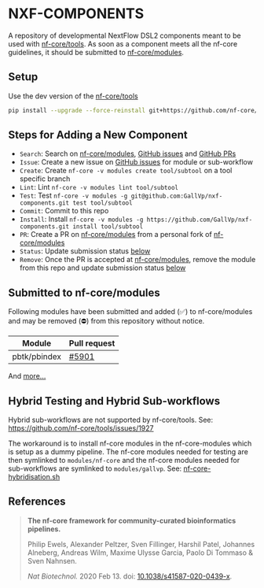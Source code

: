 # NXF-COMPONENTS

A repository of developmental NextFlow DSL2 components meant to be used with [nf-core/tools](https://github.com/nf-core/tools). As soon as a component meets all the nf-core guidelines, it should be submitted to [nf-core/modules](https://github.com/nf-core/modules).

## Setup

Use the dev version of the [nf-core/tools](https://github.com/nf-core/tools/tree/dev)

```bash
pip install --upgrade --force-reinstall git+https://github.com/nf-core/tools.git@dev
```

## Steps for Adding a New Component

- `Search`: Search on [nf-core/modules](https://nf-co.re/modules), [GitHub issues](https://github.com/nf-core/modules/issues) and [GitHub PRs](https://github.com/nf-core/modules/pulls)
- `Issue`: Create a new issue on [GitHub issues](https://github.com/nf-core/modules/issues) for module or sub-workflow
- `Create`: Create `nf-core -v modules create tool/subtool` on a tool specific branch
- `Lint`: Lint `nf-core -v modules lint tool/subtool`
- `Test`: Test `nf-core -v modules -g git@github.com:GallVp/nxf-components.git test tool/subtool`
- `Commit`: Commit to this repo
- `Install`: Install `nf-core -v modules -g https://github.com/GallVp/nxf-components.git install tool/subtool`
- `PR`: Create a PR on [nf-core/modules](https://github.com/nf-core/modules/pulls) from a personal fork of [nf-core/modules](https://github.com/nf-core/modules)
- `Status`: Update submission status [below](#submitted-to-nf-coremodules)
- `Remove`: Once the PR is accepted at [nf-core/modules](https://github.com/nf-core/modules/pulls), remove the module from this repo and update submission status [below](#submitted-to-nf-coremodules)

## Submitted to nf-core/modules

Following modules have been submitted and added (✅︎) to nf-core/modules and may be removed (⛔) from this repository without notice.

| Module       | Pull request                                          |
| ------------ | ----------------------------------------------------- |
| pbtk/pbindex | [#5901](https://github.com/nf-core/modules/pull/5901) |

And [more...](./SUBMITTED.md)

## Hybrid Testing and Hybrid Sub-workflows

Hybrid sub-workflows are not supported by nf-core/tools. See: https://github.com/nf-core/tools/issues/1927

The workaround is to install nf-core modules in the nf-core-modules which is setup as a dummy pipeline. The nf-core modules needed for testing are then symlinked to `modules/nf-core` and the nf-core modules needed for sub-workflows are symlinked to `modules/gallvp`. See: [nf-core-hybridisation.sh](./nf-core-hybridisation.sh)

## References

> **The nf-core framework for community-curated bioinformatics pipelines.**
>
> Philip Ewels, Alexander Peltzer, Sven Fillinger, Harshil Patel, Johannes Alneberg, Andreas Wilm, Maxime Ulysse Garcia, Paolo Di Tommaso & Sven Nahnsen.
>
> _Nat Biotechnol._ 2020 Feb 13. doi: [10.1038/s41587-020-0439-x](https://dx.doi.org/10.1038/s41587-020-0439-x).
